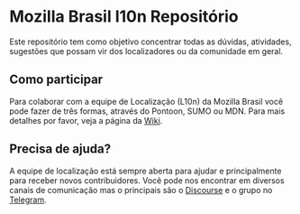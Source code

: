 # Mozilla Brasil l10n Repositório
Este repositório tem como objetivo concentrar todas as dúvidas, atividades, sugestões que possam vir dos localizadores ou da comunidade em geral.

## Como participar
Para colaborar com a equipe de Localização (L10n) da Mozilla Brasil você pode fazer de três formas, através do Pontoon, SUMO ou MDN. Para mais detalhes por favor, veja a página da [Wiki](https://wiki.mozilla.org/Brasil/L10n).

## Precisa de ajuda?
A equipe de localização está sempre aberta para ajudar e principalmente para receber novos contribuidores. Você pode nos encontrar em diversos canais de comunicação mas o principais são o [Discourse](https://discourse.mozilla-community.org/c/mozilla-brasil/localizacao-l10n) e o grupo no [Telegram](https://t.me/mozillal10nptbr).
